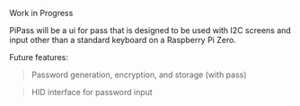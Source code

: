 Work in Progress

PiPass will be a ui for pass that is designed to be used with I2C screens and input other than a standard keyboard on a Raspberry Pi Zero.

Future features:
  > Password generation, encryption, and storage (with pass)
  
  > HID interface for password input

